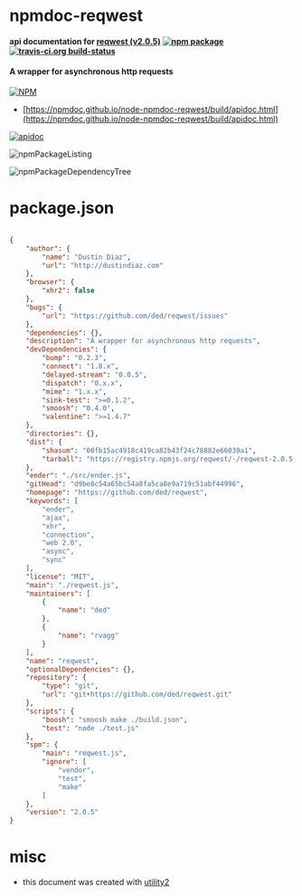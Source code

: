 # npmdoc-reqwest

#### api documentation for  [reqwest (v2.0.5)](https://github.com/ded/reqwest)  [![npm package](https://img.shields.io/npm/v/npmdoc-reqwest.svg?style=flat-square)](https://www.npmjs.org/package/npmdoc-reqwest) [![travis-ci.org build-status](https://api.travis-ci.org/npmdoc/node-npmdoc-reqwest.svg)](https://travis-ci.org/npmdoc/node-npmdoc-reqwest)

#### A wrapper for asynchronous http requests

[![NPM](https://nodei.co/npm/reqwest.png?downloads=true&downloadRank=true&stars=true)](https://www.npmjs.com/package/reqwest)

- [https://npmdoc.github.io/node-npmdoc-reqwest/build/apidoc.html](https://npmdoc.github.io/node-npmdoc-reqwest/build/apidoc.html)

[![apidoc](https://npmdoc.github.io/node-npmdoc-reqwest/build/screenCapture.buildCi.browser.%252Ftmp%252Fbuild%252Fapidoc.html.png)](https://npmdoc.github.io/node-npmdoc-reqwest/build/apidoc.html)

![npmPackageListing](https://npmdoc.github.io/node-npmdoc-reqwest/build/screenCapture.npmPackageListing.svg)

![npmPackageDependencyTree](https://npmdoc.github.io/node-npmdoc-reqwest/build/screenCapture.npmPackageDependencyTree.svg)



# package.json

```json

{
    "author": {
        "name": "Dustin Diaz",
        "url": "http://dustindiaz.com"
    },
    "browser": {
        "xhr2": false
    },
    "bugs": {
        "url": "https://github.com/ded/reqwest/issues"
    },
    "dependencies": {},
    "description": "A wrapper for asynchronous http requests",
    "devDependencies": {
        "bump": "0.2.3",
        "connect": "1.8.x",
        "delayed-stream": "0.0.5",
        "dispatch": "0.x.x",
        "mime": "1.x.x",
        "sink-test": ">=0.1.2",
        "smoosh": "0.4.0",
        "valentine": ">=1.4.7"
    },
    "directories": {},
    "dist": {
        "shasum": "00fb15ac4918c419ca82b43f24c78882e66039a1",
        "tarball": "https://registry.npmjs.org/reqwest/-/reqwest-2.0.5.tgz"
    },
    "ender": "./src/ender.js",
    "gitHead": "d9be8c54a65bc54a8fa5ca8e9a719c51abf44996",
    "homepage": "https://github.com/ded/reqwest",
    "keywords": [
        "ender",
        "ajax",
        "xhr",
        "connection",
        "web 2.0",
        "async",
        "sync"
    ],
    "license": "MIT",
    "main": "./reqwest.js",
    "maintainers": [
        {
            "name": "ded"
        },
        {
            "name": "rvagg"
        }
    ],
    "name": "reqwest",
    "optionalDependencies": {},
    "repository": {
        "type": "git",
        "url": "git+https://github.com/ded/reqwest.git"
    },
    "scripts": {
        "boosh": "smoosh make ./build.json",
        "test": "node ./test.js"
    },
    "spm": {
        "main": "reqwest.js",
        "ignore": [
            "vendor",
            "test",
            "make"
        ]
    },
    "version": "2.0.5"
}
```



# misc
- this document was created with [utility2](https://github.com/kaizhu256/node-utility2)
